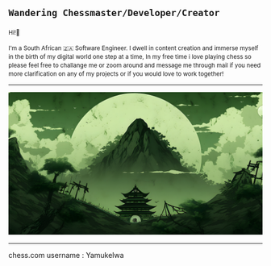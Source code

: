 

**`Wandering Chessmaster/Developer/Creator`**
---

<small> Hi!👋

 I'm a South African 🇿🇦 Software Engineer. I dwell in content creation and immerse myself in the birth of my digital world one step at a time, In my free time i love playing chess so please feel free to challange me or zoom around and message me through mail if you need more clarification on any of my projects or if you would love to work together!</small>

---

<img src="./assets/japanese-pagoda-green-mountains-desktop-wallpaper.jpg" loading="lazy">

---

chess.com username : Yamukelwa
